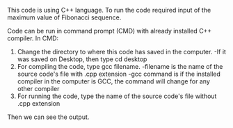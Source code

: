 This code is using C++ language.
To run the code required input of the maximum value of Fibonacci sequence.

Code can be run in command prompt (CMD) with already installed C++ compiler.
In CMD:
1. Change the directory to where this code has saved in the computer.
-If it was saved on Desktop, then type cd desktop
2. For compiling the code, type gcc filename.
-filename is the name of the source code's file with .cpp extension
-gcc command is if the installed compiler in the computer is GCC, the command will change for any other compiler
3. For running the code, type the name of the source code's file without .cpp extension

Then we can see the output.
